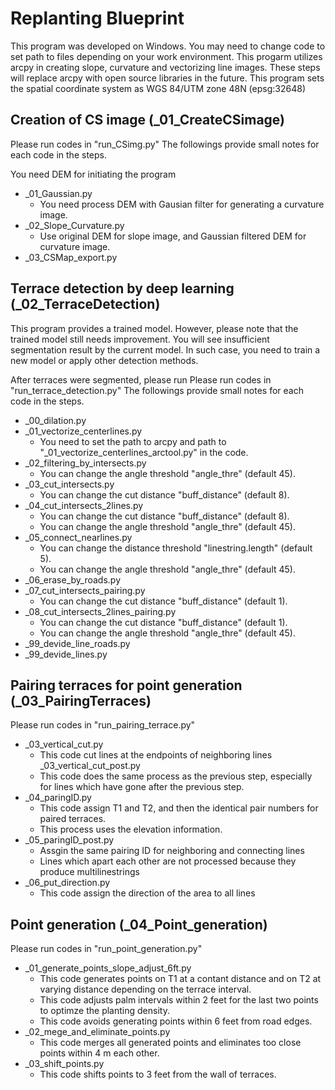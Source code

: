 # Replanting Blueprint
This program was developed on Windows.
You may need to change code to set path to files depending on your work environment.
This progarm utilizes arcpy in creating slope, curvature and vectorizing line images. These steps will replace arcpy with open source libraries in the future.
This program sets the spatial coordinate system as WGS 84/UTM zone 48N (epsg:32648)

## Creation of CS image (_01_CreateCSimage)
Please run codes in "run_CSimg.py"
The followings provide small notes for each code in the steps.

You need DEM for initiating the program
- _01_Gaussian.py
  * You need process DEM with Gausian filter for generating a curvature image.
- _02_Slope_Curvature.py
  * Use original DEM for slope image, and Gaussian filtered DEM for curvature image.
- _03_CSMap_export.py

## Terrace detection by deep learning (_02_TerraceDetection)
This program provides a trained model. However, please note that the trained model still needs improvement.
You will see insufficient segmentation result by the current model. In such case, you need to train a new model or apply other detection methods.

After terraces were segmented, please run Please run codes in "run_terrace_detection.py"
The followings provide small notes for each code in the steps.

- _00_dilation.py
- _01_vectorize_centerlines.py
  * You need to set the path to arcpy and path to "_01_vectorize_centerlines_arctool.py" in the code.
- _02_filtering_by_intersects.py
  * You can change the angle threshold "angle_thre" (default 45).
- _03_cut_intersects.py
  * You can change the cut distance "buff_distance" (default 8).
- _04_cut_intersects_2lines.py
  * You can change the cut distance "buff_distance" (default 8).
  * You can change the angle threshold "angle_thre" (default 45).
- _05_connect_nearlines.py
  * You can change the distance threshold "linestring.length" (default 5).
  * You can change the angle threshold "angle_thre" (default 45).
- _06_erase_by_roads.py
- _07_cut_intersects_pairing.py
  * You can change the cut distance "buff_distance" (default 1).
- _08_cut_intersects_2lines_pairing.py
  * You can change the cut distance "buff_distance" (default 1).
  * You can change the angle threshold "angle_thre" (default 45).
- _99_devide_line_roads.py
- _99_devide_lines.py

## Pairing terraces for point generation (_03_PairingTerraces)
Please run codes in "run_pairing_terrace.py"

- _03_vertical_cut.py
  * This code cut lines at the endpoints of neighboring lines
_03_vertical_cut_post.py
  * This code does the same process as the previous step, especially for lines which have gone after the previous step.
- _04_paringID.py
  * This code assign T1 and T2, and then the identical pair numbers for paired terraces.
  * This process uses the elevation information.
- _05_paringID_post.py
  * Assgin the same pairing ID for neighboring and connecting lines
  * Lines which apart each other are not processed because they produce multilinestrings
- _06_put_direction.py
  * This code assign the direction of the area to all lines

## Point generation (_04_Point_generation)
Please run codes in "run_point_generation.py"
- _01_generate_points_slope_adjust_6ft.py
  * This code generates points on T1 at a contant distance and on T2 at varying distance depending on the terrace interval.
  * This code adjusts palm intervals within 2 feet for the last two points to optimze the planting density.
  * This code avoids generating points within 6 feet from road edges.
- _02_mege_and_eliminate_points.py
  * This code merges all generated points and eliminates too close points within 4 m each other.
- _03_shift_points.py
  * This code shifts points to 3 feet from the wall of terraces.
